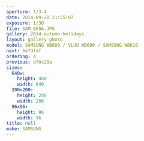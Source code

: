 ```yaml
---
aperture: f/3.4
date: 2014-09-20 21:55:07
exposure: 1/30
file: SAM_6656.JPG
gallery: 2014-autumn-holidays
layout: gallery-photo
model: SAMSUNG WB600 / VLUU WB600 / SAMSUNG WB610
next: 6e73fdf
ordering: 4
previous: df0c20a
sizes:
  640w:
    height: 480
    width: 640
  200x200:
    height: 200
    width: 200
  96x96:
    height: 96
    width: 96
title: null
make: SAMSUNG
---
```

